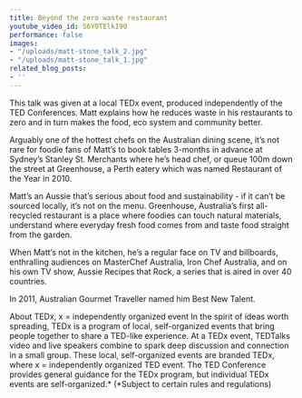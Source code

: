 ```yaml
---
title: Beyond the zero waste restaurant
youtube_video_id: 56Y0TElkI90
performance: false
images:
- "/uploads/matt-stone_talk_2.jpg"
- "/uploads/matt-stone_talk_1.jpg"
related_blog_posts:
- ''
---
```


This talk was given at a local TEDx event, produced independently of the TED Conferences. Matt explains how he reduces waste in his restaurants to zero and in turn makes the food, eco system and community better.

Arguably one of the hottest chefs on the Australian dining scene, it’s not rare for foodie fans of Matt’s to book tables 3-months in advance at Sydney’s Stanley St. Merchants where he’s head chef, or queue 100m down the street at Greenhouse, a Perth eatery which was named Restaurant of the Year in 2010.

Matt’s an Aussie that’s serious about food and sustainability - if it can’t be sourced locally, it’s not on the menu. Greenhouse, Australia’s first all-recycled restaurant is a place where foodies can touch natural materials, understand where everyday fresh food comes from and taste food straight from the garden.

When Matt’s not in the kitchen, he’s a regular face on TV and billboards, enthralling audiences on MasterChef Australia, Iron Chef Australia, and on his own TV show, Aussie Recipes that Rock, a series that is aired in over 40 countries.

In 2011, Australian Gourmet Traveller named him Best New Talent.

About TEDx, x = independently organized event In the spirit of ideas worth spreading, TEDx is a program of local, self-organized events that bring people together to share a TED-like experience. At a TEDx event, TEDTalks video and live speakers combine to spark deep discussion and connection in a small group. These local, self-organized events are branded TEDx, where x = independently organized TED event. The TED Conference provides general guidance for the TEDx program, but individual TEDx events are self-organized.* (*Subject to certain rules and regulations)
